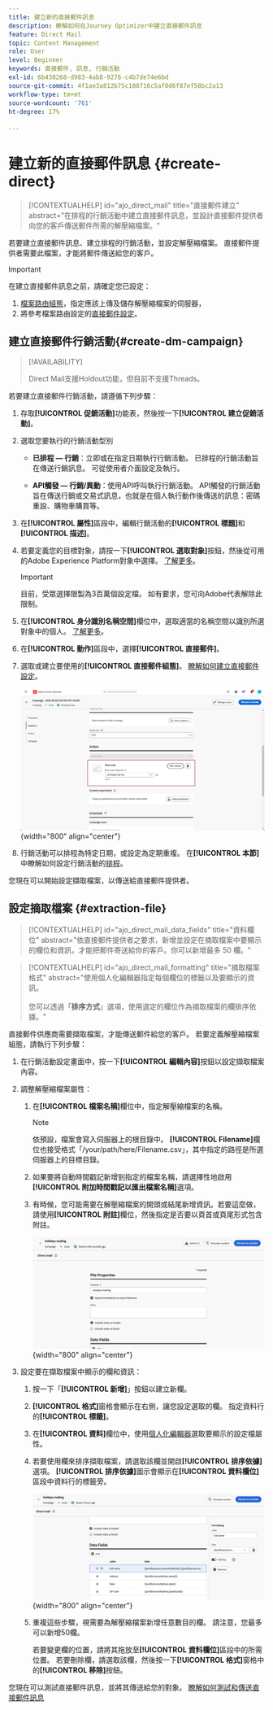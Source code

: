 ```yaml
---
title: 建立新的直接郵件訊息
description: 瞭解如何在Journey Optimizer中建立直接郵件訊息
feature: Direct Mail
topic: Content Management
role: User
level: Beginner
keywords: 直接郵件, 訊息, 行銷活動
exl-id: 6b438268-d983-4ab8-9276-c4b7de74e6bd
source-git-commit: 4f1ae3a812b75c180716c5af0d6f87ef58bc2a13
workflow-type: tm+mt
source-wordcount: '761'
ht-degree: 17%

---
```


# 建立新的直接郵件訊息 {#create-direct}

>[!CONTEXTUALHELP]
>id="ajo_direct_mail"
>title="直接郵件建立"
>abstract="在排程的行銷活動中建立直接郵件訊息，並設計直接郵件提供者向您的客戶傳送郵件所需的解壓縮檔案。"

若要建立直接郵件訊息、建立排程的行銷活動，並設定解壓縮檔案。 直接郵件提供者需要此檔案，才能將郵件傳送給您的客戶。

>[!IMPORTANT]
>
>在建立直接郵件訊息之前，請確定您已設定：
>
>1. [檔案路由組態](../direct-mail/direct-mail-configuration.md#file-routing-configuration)，指定應該上傳及儲存解壓縮檔案的伺服器，
>1. 將參考檔案路由設定的[直接郵件設定](../direct-mail/direct-mail-configuration.md#direct-mail-surface)。


## 建立直接郵件行銷活動{#create-dm-campaign}

>[!AVAILABILITY]
>
>Direct Mail支援Holdout功能，但目前不支援Threads。

若要建立直接郵件行銷活動，請遵循下列步驟：

1. 存取&#x200B;**[!UICONTROL 促銷活動]**&#x200B;功能表，然後按一下&#x200B;**[!UICONTROL 建立促銷活動]**。

1. 選取您要執行的行銷活動型別

   * **已排程 — 行銷**：立即或在指定日期執行行銷活動。 已排程的行銷活動旨在傳送行銷訊息。 可從使用者介面設定及執行。

   * **API觸發 — 行銷/異動**：使用API呼叫執行行銷活動。 API觸發的行銷活動旨在傳送行銷或交易式訊息，也就是在個人執行動作後傳送的訊息：密碼重設、購物車購買等。

1. 在&#x200B;**[!UICONTROL 屬性]**&#x200B;區段中，編輯行銷活動的&#x200B;**[!UICONTROL 標題]**&#x200B;和&#x200B;**[!UICONTROL 描述]**。

1. 若要定義您的目標對象，請按一下&#x200B;**[!UICONTROL 選取對象]**&#x200B;按鈕，然後從可用的Adobe Experience Platform對象中選擇。 [了解更多](../audience/about-audiences.md)。

   >[!IMPORTANT]
   >
   >目前，受眾選擇限製為3百萬個設定檔。 如有要求，您可向Adobe代表解除此限制。

1. 在&#x200B;**[!UICONTROL 身分識別名稱空間]**&#x200B;欄位中，選取適當的名稱空間以識別所選對象中的個人。 [了解更多](../event/about-creating.md#select-the-namespace)。

1. 在&#x200B;**[!UICONTROL 動作]**&#x200B;區段中，選擇&#x200B;**[!UICONTROL 直接郵件]**。

1. 選取或建立要使用的&#x200B;**[!UICONTROL 直接郵件組態]**。 [瞭解如何建立直接郵件設定](direct-mail-configuration.md#direct-mail-surface)。

   ![](assets/direct-mail-campaign.png){width="800" align="center"}

1. 行銷活動可以排程為特定日期，或設定為定期重複。 在&#x200B;**[!UICONTROL 本節]**&#x200B;中瞭解如何設定行銷活動的[排程](../campaigns/create-campaign.md#schedule)。

您現在可以開始設定擷取檔案，以傳送給直接郵件提供者。

## 設定摘取檔案 {#extraction-file}

>[!CONTEXTUALHELP]
>id="ajo_direct_mail_data_fields"
>title="資料欄位"
>abstract="依直接郵件提供者之要求，新增並設定在摘取檔案中要顯示的欄位和資訊，才能把郵件寄送給你的客戶。你可以新增最多 50 欄。"

>[!CONTEXTUALHELP]
>id="ajo_direct_mail_formatting"
>title="摘取檔案格式"
>abstract="使用個人化編輯器指定每個欄位的標籤以及要顯示的資訊。<br/><br/>您可以透過「<b>排序方式</b>」選項，使用選定的欄位作為摘取檔案的欄排序依據。"

直接郵件供應商需要擷取檔案，才能傳送郵件給您的客戶。 若要定義解壓縮檔案組態，請執行下列步驟：

1. 在行銷活動設定畫面中，按一下&#x200B;**[!UICONTROL 編輯內容]**&#x200B;按鈕以設定擷取檔案內容。

1. 調整解壓縮檔案屬性：

   1. 在&#x200B;**[!UICONTROL 檔案名稱]**&#x200B;欄位中，指定解壓縮檔案的名稱。

      >[!NOTE]
      >
      >依預設，檔案會寫入伺服器上的根目錄中。 **[!UICONTROL Filename]**&#x200B;欄位也接受格式「/your/path/here/Filename.csv」，其中指定的路徑是所選伺服器上的目標目錄。<!--TBC if for SFTP and Azure only, or for all servers including S3-->

   1. 如果要將自動時間戳記新增到指定的檔案名稱，請選擇性地啟用&#x200B;**[!UICONTROL 附加時間戳記以匯出檔案名稱]**&#x200B;選項。

   1. 有時候，您可能需要在解壓縮檔案的開頭或結尾新增資訊。若要這麼做，請使用&#x200B;**[!UICONTROL 附註]**&#x200B;欄位，然後指定是否要以頁首或頁尾形式包含附註。

      ![](assets/direct-mail-properties.png){width="800" align="center"}

1. 設定要在擷取檔案中顯示的欄和資訊：

   1. 按一下「**[!UICONTROL 新增]**」按鈕以建立新欄。

   1. **[!UICONTROL 格式]**&#x200B;窗格會顯示在右側，讓您設定選取的欄。 指定資料行的&#x200B;**[!UICONTROL 標籤]**。

   1. 在&#x200B;**[!UICONTROL 資料]**&#x200B;欄位中，使用[個人化編輯器](../personalization/personalization-build-expressions.md)選取要顯示的設定檔屬性。

   1. 若要使用欄來排序擷取檔案，請選取該欄並開啟&#x200B;**[!UICONTROL 排序依據]**&#x200B;選項。 **[!UICONTROL 排序依據]**&#x200B;圖示會顯示在&#x200B;**[!UICONTROL 資料欄位]**&#x200B;區段中資料行的標籤旁。

      ![](assets/direct-mail-content.png){width="800" align="center"}

   1. 重複這些步驟，視需要為解壓縮檔案新增任意數目的欄。 請注意，您最多可以新增50欄。

      若要變更欄的位置，請將其拖放至&#x200B;**[!UICONTROL 資料欄位]**&#x200B;區段中的所需位置。 若要刪除欄，請選取該欄，然後按一下&#x200B;**[!UICONTROL 格式]**&#x200B;窗格中的&#x200B;**[!UICONTROL 移除]**&#x200B;按鈕。

您現在可以測試直接郵件訊息，並將其傳送給您的對象。 [瞭解如何測試和傳送直接郵件訊息](test-send-direct-mail.md)


